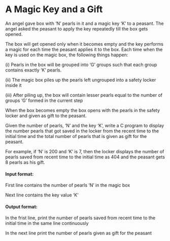 # A Magic Key and a Gift

An angel gave box with ‘N’ pearls in it and a magic key ‘K’ to a peasant. The angel asked the peasant to apply the key repeatedly till the box gets opened.

The box will get opened only when it becomes empty and the key performs a magic for each time the peasant applies it to the box. Each time when the key is used on the magic box, the following things happen:

(i) Pearls in the box will be grouped into ‘G’ groups such that each group
contains exactly ‘K’ pearls.

(ii) The magic box piles up the pearls left ungrouped into a safety locker inside
it

(iii) After piling up, the box will contain lesser pearls equal to the number of
groups ‘G’ formed in the current step


When the box becomes empty the box opens with the pearls in the safety locker
and given as gift to the peasant.

Given the number of pearls, ‘N’ and the key ‘K’, write a C program to display the
number pearls that got saved in the locker from the recent time to the initial
time and the total number of pearls that is given as gift for the peasant.

For example, if ‘N’ is 200 and ‘K’ is 7, then the locker displays the number of
pearls saved from recent time to the initial time as 404 and the peasant gets 8
pearls as his gift.

#### Input format:

First line contains the number of pearls ‘N’ in the magic box

Next line contains the key value ‘K’

#### Output format:

In the frist line, print the number of pearls saved from recent time to the initial
time in the same line continuously

In the next line print the number of pearls given as gift for the peasant